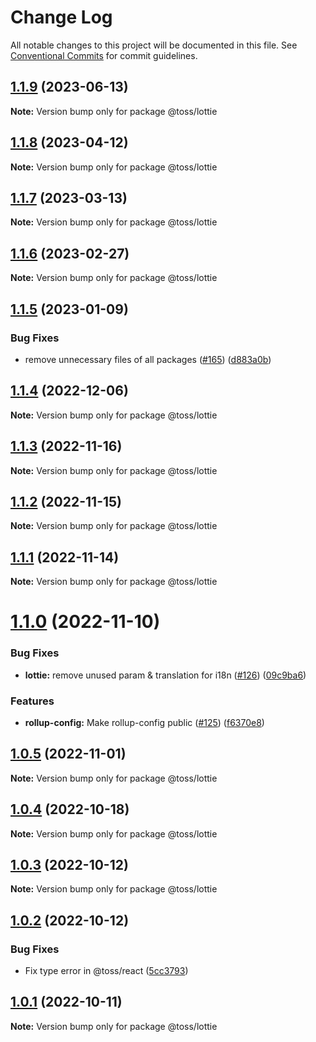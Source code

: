 # Change Log

All notable changes to this project will be documented in this file.
See [Conventional Commits](https://conventionalcommits.org) for commit guidelines.

## [1.1.9](https://github.com/toss/slash/compare/@toss/lottie@1.1.8...@toss/lottie@1.1.9) (2023-06-13)

**Note:** Version bump only for package @toss/lottie





## [1.1.8](https://github.com/toss/slash/compare/@toss/lottie@1.1.7...@toss/lottie@1.1.8) (2023-04-12)

**Note:** Version bump only for package @toss/lottie





## [1.1.7](https://github.com/toss/slash/compare/@toss/lottie@1.1.6...@toss/lottie@1.1.7) (2023-03-13)

**Note:** Version bump only for package @toss/lottie





## [1.1.6](https://github.com/toss/slash/compare/@toss/lottie@1.1.5...@toss/lottie@1.1.6) (2023-02-27)

**Note:** Version bump only for package @toss/lottie





## [1.1.5](https://github.com/toss/slash/compare/@toss/lottie@1.1.4...@toss/lottie@1.1.5) (2023-01-09)


### Bug Fixes

* remove unnecessary files of all packages ([#165](https://github.com/toss/slash/issues/165)) ([d883a0b](https://github.com/toss/slash/commit/d883a0b2aebdbc2ca39c67902cec754c63921dfe))





## [1.1.4](https://github.com/toss/slash/compare/@toss/lottie@1.1.3...@toss/lottie@1.1.4) (2022-12-06)

**Note:** Version bump only for package @toss/lottie





## [1.1.3](https://github.com/toss/slash/compare/@toss/lottie@1.1.2...@toss/lottie@1.1.3) (2022-11-16)

**Note:** Version bump only for package @toss/lottie





## [1.1.2](https://github.com/toss/slash/compare/@toss/lottie@1.1.1...@toss/lottie@1.1.2) (2022-11-15)

**Note:** Version bump only for package @toss/lottie





## [1.1.1](https://github.com/toss/slash/compare/@toss/lottie@1.1.0...@toss/lottie@1.1.1) (2022-11-14)

**Note:** Version bump only for package @toss/lottie





# [1.1.0](https://github.com/toss/slash/compare/@toss/lottie@1.0.5...@toss/lottie@1.1.0) (2022-11-10)


### Bug Fixes

* **lottie:** remove unused param & translation for i18n ([#126](https://github.com/toss/slash/issues/126)) ([09c9ba6](https://github.com/toss/slash/commit/09c9ba699d6ffc0b937784b7ea58ed111528ba2e))


### Features

* **rollup-config:** Make rollup-config public ([#125](https://github.com/toss/slash/issues/125)) ([f6370e8](https://github.com/toss/slash/commit/f6370e8c4b0fa926e923b518c26b7071ee0e53da))





## [1.0.5](https://github.com/toss/slash/compare/@toss/lottie@1.0.4...@toss/lottie@1.0.5) (2022-11-01)

**Note:** Version bump only for package @toss/lottie





## [1.0.4](https://github.com/toss/slash/compare/@toss/lottie@1.0.3...@toss/lottie@1.0.4) (2022-10-18)

**Note:** Version bump only for package @toss/lottie





## [1.0.3](https://github.com/toss/slash/compare/@toss/lottie@1.0.2...@toss/lottie@1.0.3) (2022-10-12)

**Note:** Version bump only for package @toss/lottie





## [1.0.2](https://github.com/toss/slash/compare/@toss/lottie@1.0.1...@toss/lottie@1.0.2) (2022-10-12)


### Bug Fixes

* Fix type error in @toss/react ([5cc3793](https://github.com/toss/slash/commit/5cc37936e8739204f32f9f50ee61570b758343f8))





## [1.0.1](https://github.com/toss/slash/compare/@toss/lottie@1.0.0...@toss/lottie@1.0.1) (2022-10-11)

**Note:** Version bump only for package @toss/lottie
